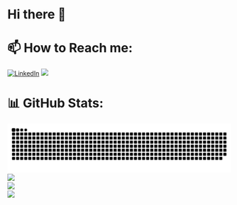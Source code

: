 # Hi there 👋

# 📫 How to Reach me:
[![LinkedIn](https://img.shields.io/badge/LinkedIn-%230077B5.svg?logo=linkedin&logoColor=white)](https://www.linkedin.com/in/filip-muntean-54bb247b/)  <a href="mailto:filip.mihai.muntean@gmail.com?subject=Came%20from%20Github"><img src="https://img.shields.io/badge/gmail-%23D14836.svg?&style=for-the-badge&logo=gmail&logoColor=white" /></a>&nbsp;&nbsp;&nbsp;&nbsp;

# 📊 GitHub Stats: 
![GitHub Snake dark](https://github.com/filipmuntean/filipmuntean//blob/output/github-contribution-grid-snake.svg)<br>
![](https://github-readme-stats.vercel.app/api/top-langs/?username=filipmuntean&theme=cobalt&hide_border=false&include_all_commits=true&count_private=true&layout=compact)<br>
![](https://github-readme-stats.vercel.app/api?username=filipmuntean&count_private=true)<br>
![](https://github-readme-streak-stats.herokuapp.com/?user=filipmuntean&theme=cobalt&hide_border=false)<br/>

<!--
**filipmuntean/filipmuntean** is a ✨ _special_ ✨ repository because its `README.md` (this file) appears on your GitHub profile.
&theme=radical&hide_border=false&include_all_commits=true
Here are some ideas to get you started:

- 🔭 I’m currently working on ...
- 🌱 I’m currently learning ...
- 👯 I’m looking to collaborate on ...
- 🤔 I’m looking for help with ...
- 💬 Ask me about ...
- How to reach me: ...
- 😄 Pronouns: ...
- ⚡ Fun fact: ...
-->
